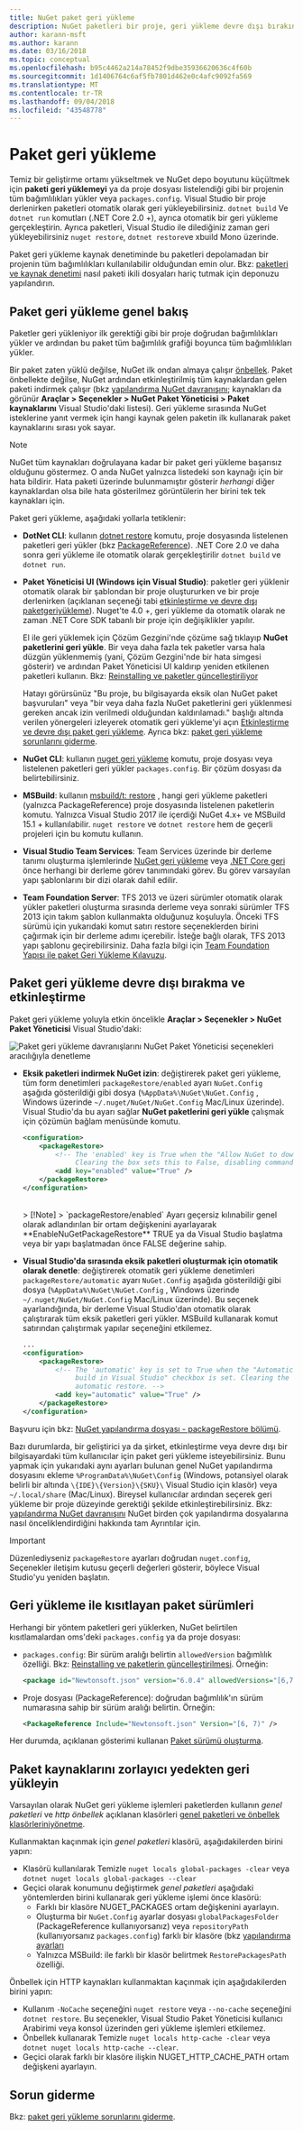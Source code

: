 ```yaml
---
title: NuGet paket geri yükleme
description: NuGet paketleri bir proje, geri yükleme devre dışı bırakın ve sürümleri sınırlamak nasıl dahil olmak üzere bağımlı olduğu nasıl geri yükler, bir genel bakış.
author: karann-msft
ms.author: karann
ms.date: 03/16/2018
ms.topic: conceptual
ms.openlocfilehash: b95c4462a214a78452f9dbe35936620636c4f60b
ms.sourcegitcommit: 1d1406764c6af5fb7801d462e0c4afc9092fa569
ms.translationtype: MT
ms.contentlocale: tr-TR
ms.lasthandoff: 09/04/2018
ms.locfileid: "43548778"
---
```

# <a name="package-restore"></a>Paket geri yükleme

Temiz bir geliştirme ortamı yükseltmek ve NuGet depo boyutunu küçültmek için **paketi geri yüklemeyi** ya da proje dosyası listelendiği gibi bir projenin tüm bağımlılıkları yükler veya `packages.config`. Visual Studio bir proje derlenirken paketleri otomatik olarak geri yükleyebilirsiniz. `dotnet build` Ve `dotnet run` komutları (.NET Core 2.0 +), ayrıca otomatik bir geri yükleme gerçekleştirin. Ayrıca paketleri, Visual Studio ile dilediğiniz zaman geri yükleyebilirsiniz `nuget restore`, `dotnet restore`ve xbuild Mono üzerinde.

Paket geri yükleme kaynak denetiminde bu paketleri depolamadan bir projenin tüm bağımlılıkları kullanılabilir olduğundan emin olur. Bkz: [paketleri ve kaynak denetimi](../consume-packages/packages-and-source-control.md) nasıl paketi ikili dosyaları hariç tutmak için deponuzu yapılandırın.

## <a name="package-restore-overview"></a>Paket geri yükleme genel bakış

Paketler geri yükleniyor ilk gerektiği gibi bir proje doğrudan bağımlılıkları yükler ve ardından bu paket tüm bağımlılık grafiği boyunca tüm bağımlılıkları yükler.

Bir paket zaten yüklü değilse, NuGet ilk ondan almaya çalışır [önbellek](../consume-packages/managing-the-global-packages-and-cache-folders.md). Paket önbellekte değilse, NuGet ardından etkinleştirilmiş tüm kaynaklardan gelen paketi indirmek çalışır (bkz [yapılandırma NuGet davranışını](Configuring-NuGet-Behavior.md); kaynakları da görünür **Araçlar > Seçenekler > NuGet Paket Yöneticisi > Paket kaynaklarını** Visual Studio'daki listesi). Geri yükleme sırasında NuGet isteklerine yanıt vermek için hangi kaynak gelen paketin ilk kullanarak paket kaynaklarını sırası yok sayar.

> [!Note]
> NuGet tüm kaynakları doğrulayana kadar bir paket geri yükleme başarısız olduğunu göstermez. O anda NuGet yalnızca listedeki son kaynağı için bir hata bildirir. Hata paketi üzerinde bulunmamıştır gösterir *herhangi* diğer kaynaklardan olsa bile hata gösterilmez görüntülerin her birini tek tek kaynakları için.

Paket geri yükleme, aşağıdaki yollarla tetiklenir:

- **DotNet CLI**: kullanın [dotnet restore](/dotnet/core/tools/dotnet-restore?tabs=netcore2x) komutu, proje dosyasında listelenen paketleri geri yükler (bkz [PackageReference](../consume-packages/package-references-in-project-files.md)). .NET Core 2.0 ve daha sonra geri yükleme ile otomatik olarak gerçekleştirilir `dotnet build` ve `dotnet run`.

- **Paket Yöneticisi UI (Windows için Visual Studio)**: paketler geri yüklenir otomatik olarak bir şablondan bir proje oluştururken ve bir proje derlenirken (açıklanan seçeneği tabi [etkinleştirme ve devre dışı paketgeriyükleme](#enabling-and-disabling-package-restore)). Nuget'te 4.0 +, geri yükleme da otomatik olarak ne zaman .NET Core SDK tabanlı bir proje için değişiklikler yapılır.

    El ile geri yüklemek için Çözüm Gezgini'nde çözüme sağ tıklayıp **NuGet paketlerini geri yükle**. Bir veya daha fazla tek paketler varsa hala düzgün yüklenmemiş (yani, Çözüm Gezgini'nde bir hata simgesi gösterir) ve ardından Paket Yöneticisi UI kaldırıp yeniden etkilenen paketleri kullanın. Bkz: [Reinstalling ve paketler güncelleştiriliyor](../consume-packages/reinstalling-and-updating-packages.md)

    Hatayı görürsünüz "Bu proje, bu bilgisayarda eksik olan NuGet paket başvuruları" veya "bir veya daha fazla NuGet paketlerini geri yüklenmesi gereken ancak izin verilmedi olduğundan kaldırılamadı." başlığı altında verilen yönergeleri izleyerek otomatik geri yükleme'yi açın [Etkinleştirme ve devre dışı paket geri yükleme](#enabling-and-disabling-package-restore). Ayrıca bkz: [paket geri yükleme sorunlarını giderme](Package-restore-troubleshooting.md).

- **NuGet CLI**: kullanın [nuget geri yükleme](../tools/cli-ref-restore.md) komutu, proje dosyası veya listelenen paketleri geri yükler `packages.config`. Bir çözüm dosyası da belirtebilirsiniz.

- **MSBuild**: kullanın [msbuild/t: restore](../reference/msbuild-targets.md#restore-target) , hangi geri yükleme paketleri (yalnızca PackageReference) proje dosyasında listelenen paketlerin komutu. Yalnızca Visual Studio 2017 ile içerdiği NuGet 4.x+ ve MSBuild 15.1 + kullanılabilir. `nuget restore` ve `dotnet restore` hem de geçerli projeleri için bu komutu kullanın.

- **Visual Studio Team Services**: Team Services üzerinde bir derleme tanımı oluşturma işlemlerinde [NuGet geri yükleme](/vsts/build-release/tasks/package/nuget#restore-nuget-packages) veya [.NET Core geri](/vsts/build-release/tasks/build/dotnet-core#restore-nuget-packages) önce herhangi bir derleme görev tanımındaki görev. Bu görev varsayılan yapı şablonlarını bir dizi olarak dahil edilir.

- **Team Foundation Server**: TFS 2013 ve üzeri sürümler otomatik olarak yükler paketleri oluşturma sırasında derleme veya sonraki sürümler TFS 2013 için takım şablon kullanmakta olduğunuz koşuluyla. Önceki TFS sürümü için yukarıdaki komut satırı restore seçeneklerden birini çağırmak için bir derleme adımı içerebilir. İsteğe bağlı olarak, TFS 2013 yapı şablonu geçirebilirsiniz. Daha fazla bilgi için [Team Foundation Yapısı ile paket Geri Yükleme Kılavuzu](../consume-packages/team-foundation-build.md).

## <a name="enabling-and-disabling-package-restore"></a>Paket geri yükleme devre dışı bırakma ve etkinleştirme

Paket geri yükleme yoluyla etkin öncelikle **Araçlar > Seçenekler > NuGet Paket Yöneticisi** Visual Studio'daki:

![Paket geri yükleme davranışlarını NuGet Paket Yöneticisi seçenekleri aracılığıyla denetleme](media/Restore-01-AutoRestoreOptions.png)

- **Eksik paketleri indirmek NuGet izin**: değiştirerek paket geri yükleme, tüm form denetimleri `packageRestore/enabled` ayarı `NuGet.Config` aşağıda gösterildiği gibi dosya (`%AppData%\NuGet\NuGet.Config` , Windows üzerinde `~/.nuget/NuGet/NuGet.Config` Mac/Linux üzerinde). Visual Studio'da bu ayarı sağlar **NuGet paketlerini geri yükle** çalışmak için çözümün bağlam menüsünde komutu.

    ```xml
    <configuration>
        <packageRestore>
            <!-- The 'enabled' key is True when the "Allow NuGet to download missing packages" checkbox is set.
                 Clearing the box sets this to False, disabling command-line, automatic, and MSBuild-Integrated restore. -->
            <add key="enabled" value="True" />
        </packageRestore>
    </configuration>
    ```
    <br/>
    > [!Note]
    >  `packageRestore/enabled` Ayarı geçersiz kılınabilir genel olarak adlandırılan bir ortam değişkenini ayarlayarak **EnableNuGetPackageRestore** TRUE ya da Visual Studio başlatma veya bir yapı başlatmadan önce FALSE değerine sahip.

- **Visual Studio'da sırasında eksik paketleri oluşturmak için otomatik olarak denetle**: değiştirerek otomatik geri yükleme denetimleri `packageRestore/automatic` ayarı `NuGet.Config` aşağıda gösterildiği gibi dosya (`%AppData%\NuGet\NuGet.Config` , Windows üzerinde `~/.nuget/NuGet/NuGet.Config` Mac/Linux üzerinde). Bu seçenek ayarlandığında, bir derleme Visual Studio'dan otomatik olarak çalıştırarak tüm eksik paketleri geri yükler. MSBuild kullanarak komut satırından çalıştırmak yapılar seçeneğini etkilemez.

    ```xml
    ...
    <configuration>
        <packageRestore>
            <!-- The 'automatic' key is set to True when the "Automatically check for missing packages during
                 build in Visual Studio" checkbox is set. Clearing the box sets this to False and disables
                 automatic restore. -->
            <add key="automatic" value="True" />
        </packageRestore>
    </configuration>
    ```

Başvuru için bkz: [NuGet yapılandırma dosyası - packageRestore bölümü](../reference/nuget-config-file.md#packagerestore-section).

Bazı durumlarda, bir geliştirici ya da şirket, etkinleştirme veya devre dışı bir bilgisayardaki tüm kullanıcılar için paket geri yükleme isteyebilirsiniz. Bunu yapmak için yukarıdaki aynı ayarları bulunan genel NuGet yapılandırma dosyasını ekleme `%ProgramData%\NuGet\Config` (Windows, potansiyel olarak belirli bir altında `\{IDE}\{Version}\{SKU}\` Visual Studio için klasör) veya `~/.local/share` (Mac/Linux). Bireysel kullanıcılar ardından seçerek geri yükleme bir proje düzeyinde gerektiği şekilde etkinleştirebilirsiniz. Bkz: [yapılandırma NuGet davranışını](../consume-packages/configuring-nuget-behavior.md#how-settings-are-applied) NuGet birden çok yapılandırma dosyalarına nasıl önceliklendirdiğini hakkında tam Ayrıntılar için.

> [!Important]
> Düzenlediyseniz `packageRestore` ayarları doğrudan `nuget.config`, Seçenekler iletişim kutusu geçerli değerleri gösterir, böylece Visual Studio'yu yeniden başlatın.

## <a name="constraining-package-versions-with-restore"></a>Geri yükleme ile kısıtlayan paket sürümleri

Herhangi bir yöntem paketleri geri yüklerken, NuGet belirtilen kısıtlamalardan oms'deki `packages.config` ya da proje dosyası:

- `packages.config`: Bir sürüm aralığı belirtin `allowedVersion` bağımlılık özelliği. Bkz: [Reinstalling ve paketlerin güncelleştirilmesi](../consume-packages/reinstalling-and-updating-packages.md#constraining-upgrade-versions). Örneğin:

    ```xml
    <package id="Newtonsoft.json" version="6.0.4" allowedVersions="[6,7)" />
    ```

- Proje dosyası (PackageReference): doğrudan bağımlılık'ın sürüm numarasına sahip bir sürüm aralığı belirtin. Örneğin:

    ```xml
    <PackageReference Include="Newtonsoft.json" Version="[6, 7)" />
    ```

Her durumda, açıklanan gösterimi kullanan [Paket sürümü oluşturma](../reference/package-versioning.md).

## <a name="forcing-restore-from-package-sources"></a>Paket kaynaklarını zorlayıcı yedekten geri yükleyin

Varsayılan olarak NuGet geri yükleme işlemleri paketlerden kullanın *genel paketleri* ve *http önbellek* açıklanan klasörleri [genel paketleri ve önbellek klasörleriniyönetme](managing-the-global-packages-and-cache-folders.md).

Kullanmaktan kaçınmak için *genel paketleri* klasörü, aşağıdakilerden birini yapın:

- Klasörü kullanılarak Temizle `nuget locals global-packages -clear` veya `dotnet nuget locals global-packages --clear`
- Geçici olarak konumunu değiştirmek *genel paketleri* aşağıdaki yöntemlerden birini kullanarak geri yükleme işlemi önce klasörü:
  - Farklı bir klasöre NUGET_PACKAGES ortam değişkenini ayarlayın.
  - Oluşturma bir `NuGet.Config` ayarlar dosyası `globalPackagesFolder` (PackageReference kullanıyorsanız) veya `repositoryPath` (kullanıyorsanız `packages.config`) farklı bir klasöre (bkz [yapılandırma ayarları](../reference/nuget-config-file.md#config-section)
  - Yalnızca MSBuild: ile farklı bir klasör belirtmek `RestorePackagesPath` özelliği.

Önbellek için HTTP kaynakları kullanmaktan kaçınmak için aşağıdakilerden birini yapın:

- Kullanım `-NoCache` seçeneğini `nuget restore` veya `--no-cache` seçeneğini `dotnet restore`. Bu seçenekler, Visual Studio Paket Yöneticisi kullanıcı Arabirimi veya konsol üzerinden geri yükleme işlemleri etkilemez.
- Önbellek kullanarak Temizle `nuget locals http-cache -clear` veya `dotnet nuget locals http-cache --clear`.
- Geçici olarak farklı bir klasöre ilişkin NUGET_HTTP_CACHE_PATH ortam değişkeni ayarlayın.

## <a name="troubleshooting"></a>Sorun giderme

Bkz: [paket geri yükleme sorunlarını giderme](package-restore-troubleshooting.md).